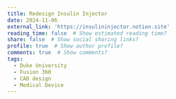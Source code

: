 ```yaml
---
title: Redesign Insulin Injector
date: 2024-11-06
external_link: 'https://insulininjector.notion.site'
reading_time: false  # Show estimated reading time?
share: false  # Show social sharing links?
profile: true  # Show author profile?
comments: true  # Show comments?
tags:
  - Duke University
  - Fusion 360
  - CAD design
  - Medical Device
---
```

